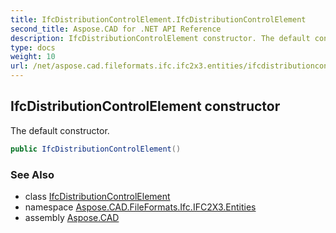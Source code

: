 ```yaml
---
title: IfcDistributionControlElement.IfcDistributionControlElement
second_title: Aspose.CAD for .NET API Reference
description: IfcDistributionControlElement constructor. The default constructor
type: docs
weight: 10
url: /net/aspose.cad.fileformats.ifc.ifc2x3.entities/ifcdistributioncontrolelement/ifcdistributioncontrolelement/
---
```

## IfcDistributionControlElement constructor

The default constructor.

```csharp
public IfcDistributionControlElement()
```

### See Also

* class [IfcDistributionControlElement](../)
* namespace [Aspose.CAD.FileFormats.Ifc.IFC2X3.Entities](../../ifcdistributioncontrolelement/)
* assembly [Aspose.CAD](../../../)


